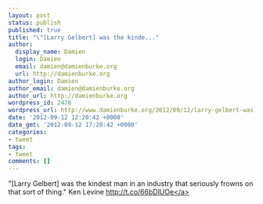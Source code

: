 ```yaml
---
layout: post
status: publish
published: true
title: "\"[Larry Gelbert] was the kinde..."
author:
  display_name: Damien
  login: Damien
  email: damien@damienburke.org
  url: http://damienburke.org
author_login: Damien
author_email: damien@damienburke.org
author_url: http://damienburke.org
wordpress_id: 2478
wordpress_url: http://www.damienburke.org/2012/09/12/larry-gelbert-was-the-kinde/
date: '2012-09-12 12:20:42 +0000'
date_gmt: '2012-09-12 17:20:42 +0000'
categories:
- tweet
tags:
- tweet
comments: []
---
```

<p>"[Larry Gelbert] was the kindest man in an industry that seriously frowns on that sort of thing." Ken Levine <a href="http:&#47;&#47;t.co&#47;66bDlUOe" rel="nofollow">http:&#47;&#47;t.co&#47;66bDlUOe<&#47;a></p>
